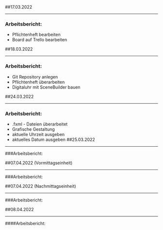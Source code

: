 ##17.03.2022
___
### Arbeitsbericht:
- Pflichtenheft bearbeiten
- Board auf Trello bearbeiten

##18.03.2022
___
### Arbeitsbericht:
- Git Repository anlegen
- Pflichtenheft überarbeiten
- Digitaluhr mit SceneBuilder bauen

##24.03.2022
___
### Arbeitsbericht:
- .fxml - Dateien überarbeitet
- Grafische Gestaltung
- aktuelle Uhrzeit ausgeben
- aktuelles Datum ausgeben
##25.03.2022
___
###Arbeitsbericht:

##07.04.2022 (Vormittagseinheit)
___
###Arbeitsbericht:

##07.04.2022 (Nachmittagseinheit)
___
###Arbeitsbericht:

##08.04.2022
___
####Arbeitsbericht: